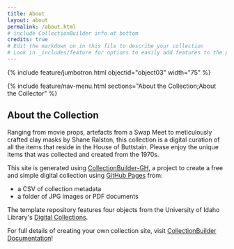 ```yaml
---
title: About
layout: about
permalink: /about.html
# include CollectionBuilder info at bottom
credits: true
# Edit the markdown on in this file to describe your collection
# Look in _includes/feature for options to easily add features to the page
---
```


{% include feature/jumbotron.html objectid="object03" width="75" %}

{% include feature/nav-menu.html sections="About the Collection;About the Collector" %}

## About the Collection

Ranging from movie props, artefacts from a Swap Meet to meticulously crafted clay masks by Shane Ralston, this collection is a digital curation of all the items that reside in the House of Buttstain. Please enjoy the unique items that was collected and created from the 1970s.

This site is generated using [CollectionBuilder-GH](https://collectionbuilding.github.io/gh/), a project to create a free and simple digital collection using [GitHub Pages](https://pages.github.com/) from: 

- a CSV of collection metadata
- a folder of JPG images or PDF documents

The template repository features four objects from the University of Idaho Library's [Digital Collections](https://www.lib.uidaho.edu/digital). 

For full details of creating your own collection site, visit [CollectionBuilder Documentation](https://collectionbuilder.github.io/cb-docs/)!

